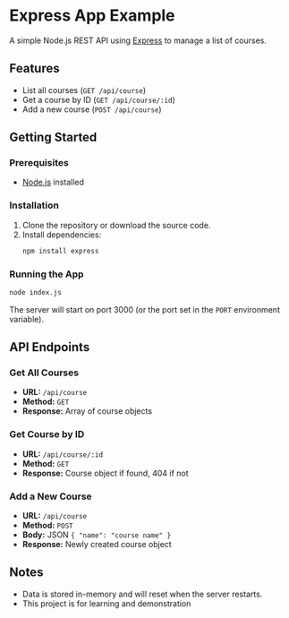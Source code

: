 # Express App Example

A simple Node.js REST API using [Express](https://expressjs.com/) to manage a list of courses.

## Features

- List all courses (`GET /api/course`)
- Get a course by ID (`GET /api/course/:id`)
- Add a new course (`POST /api/course`)

## Getting Started

### Prerequisites

- [Node.js](https://nodejs.org/) installed

### Installation

1. Clone the repository or download the source code.
2. Install dependencies:
   ```bash
   npm install express
   ```

### Running the App

```bash
node index.js
```

The server will start on port 3000 (or the port set in the `PORT` environment variable).

## API Endpoints

### Get All Courses

- **URL:** `/api/course`
- **Method:** `GET`
- **Response:** Array of course objects

### Get Course by ID

- **URL:** `/api/course/:id`
- **Method:** `GET`
- **Response:** Course object if found, 404 if not

### Add a New Course

- **URL:** `/api/course`
- **Method:** `POST`
- **Body:** JSON `{ "name": "course name" }`
- **Response:** Newly created course object

## Notes

- Data is stored in-memory and will reset when the server restarts.
- This project is for learning and demonstration